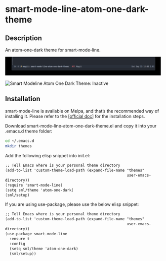 # smart-mode-line-atom-one-dark-theme

## Description
An atom-one-dark theme for smart-mode-line.

![Smart Modeline Atom One Dark Theme: Active](https://raw.githubusercontent.com/daviderestivo/smart-mode-line-atom-one-dark-theme/master/screenshots/smart-mode-line-atom-one-dark-theme-active.png)

![Smart Modeline Atom One Dark Theme: Inactive](https://raw.githubusercontent.com/daviderestivo/smart-mode-line-atom-one-dark-theme/screenshots/smart-mode-line-atom-one-dark-theme-inactive.png)


## Installation
smart-mode-line is available on Melpa, and that’s the recommended way
of installing it. Please refer to the [[official doc](https://github.com/Malabarba/smart-mode-line)]
for the installation steps.

Download smart-mode-line-atom-one-dark-theme.el and copy it into your .emacs.d
theme folder:

``` bash
cd ~/.emacs.d
mkdir themes
```

Add the following elisp snippet into init.el:

``` elisp
;; Tell Emacs where is your personal theme directory
(add-to-list 'custom-theme-load-path (expand-file-name "themes"
                                                       user-emacs-directory))
(require 'smart-mode-line)
(setq sml/theme 'atom-one-dark)
(sml/setup)
```

If you are using use-package, please use the below elisp snippet:

``` elisp
;; Tell Emacs where is your personal theme directory
(add-to-list 'custom-theme-load-path (expand-file-name "themes"
                                                       user-emacs-directory))
(use-package smart-mode-line
  :ensure t
  :config
  (setq sml/theme 'atom-one-dark)
  (sml/setup))
```
